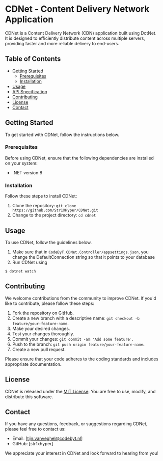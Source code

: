 # CDNet - Content Delivery Network Application

CDNet is a Content Delivery Network (CDN) application built using DotNet. It is designed to efficiently distribute content across multiple servers, providing faster and more reliable delivery to end-users.

## Table of Contents

- [Getting Started](#getting-started)
  - [Prerequisites](#prerequisites)
  - [Installation](#installation)
- [Usage](#usage)
- [API Specification](#api-specification)
- [Contributing](#contributing)
- [License](#license)
- [Contact](#contact)

## Getting Started

To get started with CDNet, follow the instructions below.

### Prerequisites

Before using CDNet, ensure that the following dependencies are installed on your system:

- .NET version 8

### Installation

Follow these steps to install CDNet:

1. Clone the repository: `git clone https://github.com/Str1XHyper/CDNet.git`
2. Change to the project directory: `cd cdnet`

## Usage

To use CDNet, follow the guidelines below.

1. Make sure that in `CodeByT.CDNet.Controller/appsettings.json`, you change the DefaultConnection string so that it points to your database
2. Run CDNet using

```shell
$ dotnet watch
```

## Contributing

We welcome contributions from the community to improve CDNet. If you'd like to contribute, please follow these steps:

1. Fork the repository on GitHub.
2. Create a new branch with a descriptive name: `git checkout -b feature/your-feature-name`.
3. Make your desired changes.
4. Test your changes thoroughly.
5. Commit your changes: `git commit -am 'Add some feature'`.
6. Push to the branch: `git push origin feature/your-feature-name`.
7. Create a new pull request.

Please ensure that your code adheres to the coding standards and includes appropriate documentation.

## License

CDNet is released under the [MIT License](LICENSE). You are free to use, modify, and distribute this software.

## Contact

If you have any questions, feedback, or suggestions regarding CDNet, please feel free to contact us:

- Email: [tijn.vanveghel@codebyt.nl]
- GitHub: [str1xhyper]

We appreciate your interest in CDNet and look forward to hearing from you!
